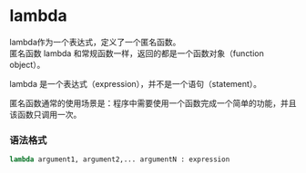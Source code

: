 # lambda
lambda作为一个表达式，定义了一个匿名函数。  
匿名函数 lambda 和常规函数一样，返回的都是一个函数对象（function object）。

lambda 是一个表达式（expression），并不是一个语句（statement）。

匿名函数通常的使用场景是：程序中需要使用一个函数完成一个简单的功能，并且该函数只调用一次。

### 语法格式
```python
lambda argument1, argument2,... argumentN : expression
```



















